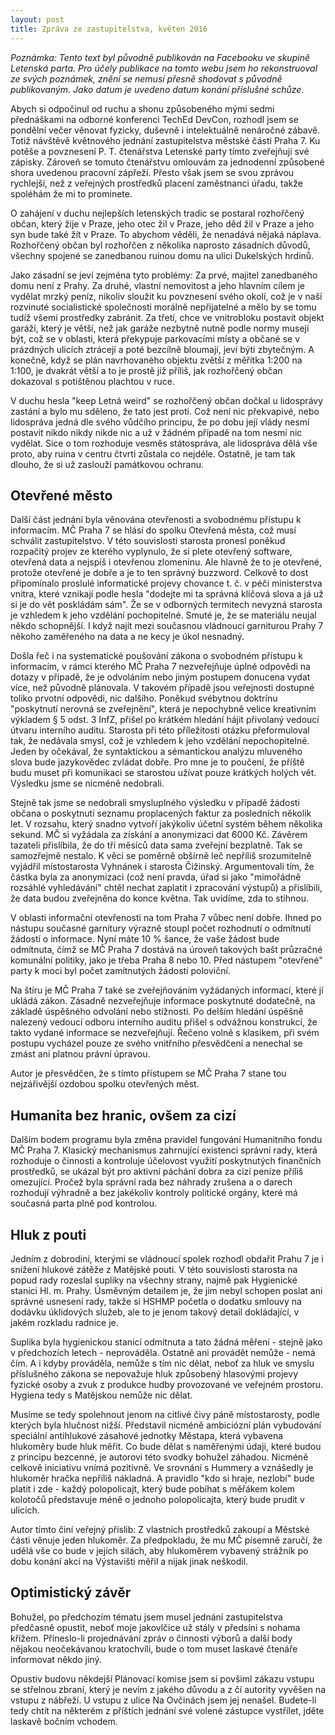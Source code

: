 ```yaml
---
layout: post
title: Zpráva ze zastupitelstva, květen 2016
---
```


*Poznámka: Tento text byl původně publikován na Facebooku ve skupině Letenská parta. Pro účely publikace na tomto webu jsem ho rekonstruoval ze svých poznámek, znění se nemusí přesně shodovat s původně publikovaným. Jako datum je uvedeno datum konání příslušné schůze.*

Abych si odpočinul od ruchu a shonu způsobeného mými sedmi přednáškami na odborné konferenci TechEd DevCon, rozhodl jsem se pondělní večer věnovat fyzicky, duševně i intelektuálně nenáročné zábavě. Totiž návštěvě květnového jednání zastupitelstva městské části Praha 7. Ku potěše a povznesení P. T. čtenářstva Letenské party tímto zveřejňuji své zápisky. Zároveň se tomuto čtenářstvu omlouvám za jednodenní způsobené shora uvedenou pracovní zápřeží. Přesto však jsem se svou zprávou rychlejší, než z veřejných prostředků placení zaměstnanci úřadu, takže spoléhám že mi to prominete.

O zahájení v duchu nejlepších letenských tradic se postaral rozhořčený občan, který žije v Praze, jeho otec žil v Praze, jeho děd žil v Praze a jeho syn bude také žít v Praze. To abychom věděli, že nenadává nějaká náplava. Rozhořčený občan byl rozhořčen z několika naprosto zásadních důvodů, všechny spojené se zanedbanou ruinou domu na ulici Dukelských hrdinů. 

Jako zásadní se jeví zejména tyto problémy: Za prvé, majitel zanedbaného domu není z Prahy. Za druhé, vlastní nemovitost a jeho hlavním cílem je vydělat mrzký peníz, nikoliv sloužit ku povznesení svého okolí, což je v naší rozvinuté socialistické společnosti morálně nepřijatelné a mělo by se tomu tudíž všemi prostředky zabránit. Za třetí, chce ve vnitrobloku postavit objekt garáží, který je větší, než jak garáže nezbytně nutně podle normy musejí být, což se v oblasti, která překypuje parkovacími místy a občané se v prázdných ulicích ztrácejí a poté bezcílně bloumají, jeví býti zbytečným. A konečně, když se plán navrhovaného objektu zvětší z měřítka 1:200 na 1:100, je dvakrát větší a to je prostě již příliš, jak rozhořčený občan dokazoval s potištěnou plachtou v ruce.

V duchu hesla "keep Letná weird" se rozhořčený občan dočkal u lidosprávy zastání a bylo mu sděleno, že tato jest proti. Což není nic překvapivé, nebo lidospráva jedná dle svého vůdčího principu, že po dobu její vlády nesmí postavit nikdo nikdy nikde nic a už v žádném případě na tom nesmí nic vydělat. Sice o tom rozhoduje vesměs státospráva, ale lidospráva dělá vše proto, aby ruina v centru čtvrti zůstala co nejdéle. Ostatně, je tam tak dlouho, že si už zaslouží památkovou ochranu.

## Otevřené město

Další část jednání byla věnována otevřenosti a svobodnému přístupu k informacím. MČ Praha 7 se hlásí do spolku Otevřená města, což musí schválit zastupitelstvo. V této souvislosti starosta pronesl poněkud rozpačitý projev ze kterého vyplynulo, že si plete otevřený software, otevřená  data a nejspíš i otevřenou zlomeninu. Ale hlavně že to je otevřené, protože otevřené je dobře a je to ten správný buzzword. Celkově to dost připomínalo proslulé informatické projevy chovance t. č. v péči ministerstva vnitra, které vznikají podle hesla "dodejte mi ta správná klíčová slova a já už si je do vět poskládám sám". Že se v odborných termitech nevyzná starosta je vzhledem k jeho vzdělání pochopitelné. Smuté je, že se materiálu neujal někdo schopnější. I když najít mezi současnou vládnoucí garniturou Prahy 7 někoho zaměřeného na data a ne kecy je úkol nesnadný.

Došla řeč i na systematické poušování zákona o svobodném přístupu k informacím, v rámci kterého MČ Praha 7 nezveřejňuje úplné odpovědi na dotazy v případě, že je odvoláním nebo jiným postupem donucena vydat více, než původně plánovala. V takovém případě jsou veřejnosti dostupné toliko prvotní odpovědi, nic dalšího. Poněkud svébytnou doktrínu "poskytnutí nerovná se zveřejnění", která je nepochybně velice kreativním výkladem § 5 odst. 3 InfZ, přišel po krátkém hledání hájit přivolaný vedoucí útvaru interního auditu. Starosta při této příležitosti otázku přeformuloval tak, že nedávala smysl, což je vzhledem k jeho vzdělání nepochopitelné. Jeden by očekával, že syntaktickou a sémantickou analýzu mluveného slova bude jazykovědec zvládat dobře. Pro mne je to poučení, že příště budu muset při komunikaci se starostou užívat pouze krátkých holých vět. Výsledku jsme se nicméně nedobrali.

Stejně tak jsme se nedobrali smysluplného výsledku v případě žádosti občana o poskytnutí seznamu proplacených faktur za posledních několik let. V rozsahu, který snadno vytvoří jakýkoliv účetní systém během několika sekund. MČ si vyžádala za získání a anonymizaci dat 6000 Kč. Závěrem tazateli přislíbila, že do tří měsíců data sama zveřejní bezplatně. Tak se samozřejmě nestalo. K věci se poměrně obšírně leč nepříliš srozumitelně vyjádřil místostarosta Vyhnánek i starosta Čižinský. Argumentovali tím, že částka byla za anonymizaci (což není pravda, úřad si jako "mimořádně rozsáhlé vyhledávání" chtěl nechat zaplatit i zpracování výstupů) a přislíbili, že data budou zveřejněna do konce května. Tak uvidíme, zda to stihnou.

V oblasti informační otevřenosti na tom Praha 7 vůbec není dobře. Ihned po nástupu současné garnitury výrazně stoupl počet rozhodnutí o odmítnutí žádostí o informace. Nyní máte 10 % šance, že vaše žádost bude odmítnuta, čímž se MČ Praha 7 dostává na úroveň takových bašt průzračné komunální politiky, jako je třeba Praha 8 nebo 10. Před nástupem "otevřené" party k moci byl počet zamítnutých žádostí poloviční.

Na štíru je MČ Praha 7 také se zveřejňováním vyžádaných informací, které jí ukládá zákon. Zásadně nezveřejňuje informace poskytnuté dodatečně, na základě úspěšného odvolání nebo stížnosti. Po delším hledání úspěšně nalezený vedoucí odboru interního auditu přišel s odvážnou konstrukcí, že takto vydané informace se nezveřejňují. Řečeno volně s klasikem, při svém postupu vycházel pouze ze svého vnitřního přesvědčení a nenechal se zmást ani platnou právní úpravou.

Autor je přesvědčen, že s tímto přístupem se MČ Praha 7 stane tou nejzářivější ozdobou spolku otevřených měst.

## Humanita bez hranic, ovšem za cizí

Dalším bodem programu byla změna pravidel fungování Humanitního fondu MČ Praha 7. Klasický mechanismus zahrnující existenci správní rady, která rozhoduje o činnosti a kontroluje účelovost využití poskytnutých finančních prostředků, se ukázal být pro aktivní páchání dobra za cizí peníze příliš omezující. Pročež byla správní rada bez náhrady zrušena a o darech rozhodují výhradně a bez jakékoliv kontroly politické orgány, které má současná parta plně pod kontrolou.

## Hluk z pouti

Jedním z dobrodiní, kterými se vládnoucí spolek rozhodl obdařit Prahu 7 je i snížení hlukové zátěže z Matějské pouti. V této souvislosti starosta na popud rady rozeslal supliky na všechny strany, najmě pak Hygienické stanici Hl. m. Prahy. Úsměvným detailem je, že jim nebyl schopen poslat ani správné usnesení rady, takže si HSHMP početla o dodatku smlouvy na dodávku úklidových služeb, ale to je jenom takový detail dokládající, v jakém rozkladu radnice je.

Suplika byla hygienickou stanicí odmítnuta a tato žádná měření - stejně jako v předchozích letech - neprováděla. Ostatně ani provádět nemůže - nemá čím. A i kdyby prováděla, nemůže s tím nic dělat, neboť za hluk ve smyslu příslušného zákona se nepovažuje hluk způsobený hlasovými projevy fyzické osoby a zvuk z produkce hudby provozované ve veřejném prostoru. Hygiena tedy s Matějskou nemůže nic dělat.

Musíme se tedy spolehnout jenom na citlivé čivy páně místostarosty, podle kterých byla hlučnost nižší. Představil nicméně ambiciózní plán vybudování speciální antihlukové zásahové jednotky Městapa, která vybavena hlukoměry bude hluk měřit. Co bude dělat s naměřenými údaji, které budou z principu bezcenné, je autorovi této svodky bohužel záhadou. Nicméně celkově iniciativu vnímá pozitivně. Ve srovnání s Hummery a vznášedly je hlukoměr hračka nepříliš nákladná. A pravidlo "kdo si hraje, nezlobí" bude platit i zde - každý polopolicajt, který bude pobíhat s měřákem kolem kolotočů představuje méně o jednoho polopolicajta, který bude prudit v ulicích. 

Autor tímto činí veřejný příslib: Z vlastních prostředků zakoupí a Městské části věnuje jeden hlukoměr. Za předpokladu, že mu MČ písemně zaručí, že udělá vše co bude v jejích silách, aby hlukoměrem vybavený strážník po dobu konání akcí na Výstavišti měřil a nijak jinak neškodil.

## Optimistický závěr

Bohužel, po předchozím tématu jsem musel jednání zastupitelstva předčasně opustit, neboť moje jakovlčice už stály v předsíni s nohama křížem. Přineslo-li projednávání zpráv o činnosti výborů a další body nějakou neočekávanou kratochvíli, bude o tom muset laskavé čtenáře informovat někdo jiný.

Opustiv budovu někdejší Plánovací komise jsem si povšiml zákazu vstupu se střelnou zbraní, který je nevím z jakého důvodu a z čí autority vyvěšen na vstupu z nábřeží. U vstupu z ulice Na Ovčinách jsem jej nenašel. Budete-li tedy chtít na některém z příštích jednání své volené zástupce vystřílet, jděte laskavě bočním vchodem.